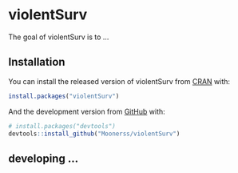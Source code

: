 
<!-- README.md is generated from README.Rmd. Please edit that file -->

# violentSurv

<!-- badges: start -->
<!-- badges: end -->

The goal of violentSurv is to …

## Installation

You can install the released version of violentSurv from
[CRAN](https://CRAN.R-project.org) with:

``` r
install.packages("violentSurv")
```

And the development version from [GitHub](https://github.com/) with:

``` r
# install.packages("devtools")
devtools::install_github("Moonerss/violentSurv")
```

## developing …
